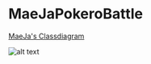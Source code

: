 # MaeJaPokeroBattle

[MaeJa's Classdiagram](https://www.lucidchart.com/invitations/accept/346e6891-3f2d-4d14-86c1-8d55ff4761f1 "MaeJa's Diagram")

![alt text][PokeMeme]

[PokeMeme]: https://static.fjcdn.com/pictures/So_59eb4a_805887.jpg "Pleaseee...."

